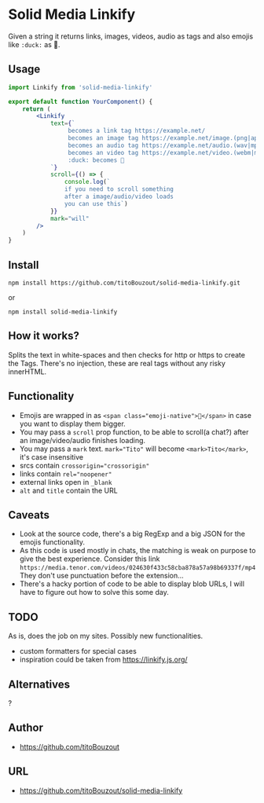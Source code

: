 # Solid Media Linkify

Given a string it returns links, images, videos, audio as tags and also emojis like `:duck:` as 🦆.

## Usage

```jsx
import Linkify from 'solid-media-linkify'

export default function YourComponent() {
	return (
		<Linkify
			text={`
				 becomes a link tag https://example.net/
				 becomes an image tag https://example.net/image.(png|apng|jpg|jpeg|gif|svg|webp)
				 becomes an audio tag https://example.net/audio.(wav|mp3|m4a|ogg|oga|opus)
				 becomes an video tag https://example.net/video.(webm|mp4|mpg|ogv)
				 :duck: becomes 🦆
			`}
			scroll={() => {
				console.log(`
				if you need to scroll something
				after a image/audio/video loads
				you can use this`)
			}}
			mark="will"
		/>
	)
}
```

## Install

`npm install https://github.com/titoBouzout/solid-media-linkify.git`

or

`npm install solid-media-linkify`

## How it works?

Splits the text in white-spaces and then checks for http or https to create the Tags. There's no injection, these are real tags without any risky innerHTML.

## Functionality

- Emojis are wrapped in as `<span class="emoji-native">🦆</span>` in case you want to display them bigger.
- You may pass a `scroll` prop function, to be able to scroll(a chat?) after an image/video/audio finishes loading.
- You may pass a `mark` text. `mark="Tito"` will become `<mark>Tito</mark>`, it's case insensitive
- srcs contain `crossorigin="crossorigin"`
- links contain `rel="noopener"`
- external links open in `_blank`
- `alt` and `title` contain the URL

## Caveats

- Look at the source code, there's a big RegExp and a big JSON for the emojis functionality.
- As this code is used mostly in chats, the matching is weak on purpose to give the best experience. Consider this link `https://media.tenor.com/videos/024630f433c58cba878a57a98b69337f/mp4` They don't use punctuation before the extension...
- There's a hacky portion of code to be able to display blob URLs, I will have to figure out how to solve this some day.

## TODO

As is, does the job on my sites. Possibly new functionalities.

- custom formatters for special cases
- inspiration could be taken from https://linkify.js.org/

## Alternatives

?

## Author

- https://github.com/titoBouzout

## URL

- https://github.com/titoBouzout/solid-media-linkify

